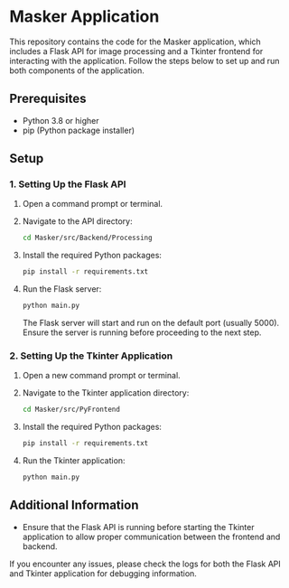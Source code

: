 # Masker Application

This repository contains the code for the Masker application, which includes a Flask API for image processing and a Tkinter frontend for interacting with the application. Follow the steps below to set up and run both components of the application.

## Prerequisites

- Python 3.8 or higher
- pip (Python package installer)

## Setup

### 1. Setting Up the Flask API

1. Open a command prompt or terminal.
2. Navigate to the API directory:

    ```sh
    cd Masker/src/Backend/Processing
    ```

3. Install the required Python packages:

    ```sh
    pip install -r requirements.txt
    ```

4. Run the Flask server:

    ```sh
    python main.py
    ```

    The Flask server will start and run on the default port (usually 5000). Ensure the server is running before proceeding to the next step.

### 2. Setting Up the Tkinter Application

1. Open a new command prompt or terminal.
2. Navigate to the Tkinter application directory:

    ```sh
    cd Masker/src/PyFrontend
    ```

3. Install the required Python packages:

    ```sh
    pip install -r requirements.txt
    ```

4. Run the Tkinter application:

    ```sh
    python main.py
    ```

## Additional Information

- Ensure that the Flask API is running before starting the Tkinter application to allow proper communication between the frontend and backend.

If you encounter any issues, please check the logs for both the Flask API and Tkinter application for debugging information.
